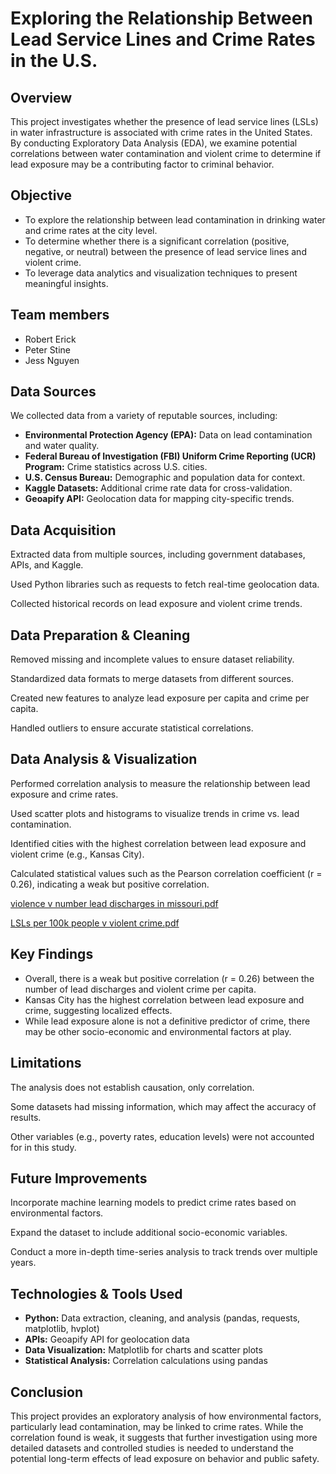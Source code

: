 # Exploring the Relationship Between Lead Service Lines and Crime Rates in the U.S.

## Overview
This project investigates whether the presence of lead service lines (LSLs) in water infrastructure is associated with crime rates in the United States. By conducting Exploratory Data Analysis (EDA), we examine potential correlations between water contamination and violent crime to determine if lead exposure may be a contributing factor to criminal behavior.

## Objective
- To explore the relationship between lead contamination in drinking water and crime rates at the city level.
- To determine whether there is a significant correlation (positive, negative, or neutral) between the presence of lead service lines and violent crime.
- To leverage data analytics and visualization techniques to present meaningful insights.

## Team members
- Robert Erick
- Peter Stine
- Jess Nguyen

## Data Sources
We collected data from a variety of reputable sources, including:
- **Environmental Protection Agency (EPA):** Data on lead contamination and water quality.
- **Federal Bureau of Investigation (FBI) Uniform Crime Reporting (UCR) Program:** Crime statistics across U.S. cities.
- **U.S. Census Bureau:** Demographic and population data for context.
- **Kaggle Datasets:** Additional crime rate data for cross-validation.
- **Geoapify API:** Geolocation data for mapping city-specific trends.

## Data Acquisition
Extracted data from multiple sources, including government databases, APIs, and Kaggle.

Used Python libraries such as requests to fetch real-time geolocation data.

Collected historical records on lead exposure and violent crime trends.

## Data Preparation & Cleaning
Removed missing and incomplete values to ensure dataset reliability.

Standardized data formats to merge datasets from different sources.

Created new features to analyze lead exposure per capita and crime per capita.

Handled outliers to ensure accurate statistical correlations.

## Data Analysis & Visualization
Performed correlation analysis to measure the relationship between lead exposure and crime rates.

Used scatter plots and histograms to visualize trends in crime vs. lead contamination.

Identified cities with the highest correlation between lead exposure and violent crime (e.g., Kansas City).

Calculated statistical values such as the Pearson correlation coefficient (r = 0.26), indicating a weak but positive correlation.

[violence v number lead discharges in missouri.pdf](https://github.com/user-attachments/files/19133516/violence.v.number.lead.discharges.in.missouri.pdf)

[LSLs per 100k people v violent crime.pdf](https://github.com/user-attachments/files/19133517/LSLs.per.100k.people.v.violent.crime.pdf)

## Key Findings
- Overall, there is a weak but positive correlation (r = 0.26) between the number of lead discharges and violent crime per capita.
- Kansas City has the highest correlation between lead exposure and crime, suggesting localized effects.
- While lead exposure alone is not a definitive predictor of crime, there may be other socio-economic and environmental factors at play.

## Limitations
The analysis does not establish causation, only correlation.

Some datasets had missing information, which may affect the accuracy of results.

Other variables (e.g., poverty rates, education levels) were not accounted for in this study.

## Future Improvements
Incorporate machine learning models to predict crime rates based on environmental factors.

Expand the dataset to include additional socio-economic variables.

Conduct a more in-depth time-series analysis to track trends over multiple years.

## Technologies & Tools Used
- **Python:** Data extraction, cleaning, and analysis (pandas, requests, matplotlib, hvplot)
- **APIs:** Geoapify API for geolocation data
- **Data Visualization:** Matplotlib for charts and scatter plots
- **Statistical Analysis:** Correlation calculations using pandas

## Conclusion
This project provides an exploratory analysis of how environmental factors, particularly lead contamination, may be linked to crime rates. While the correlation found is weak, it suggests that further investigation using more detailed datasets and controlled studies is needed to understand the potential long-term effects of lead exposure on behavior and public safety.
